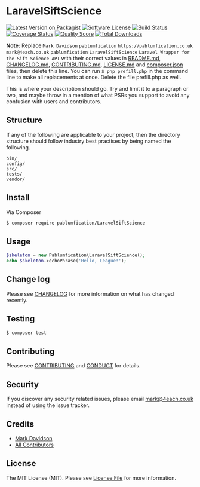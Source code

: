 # LaravelSiftScience

[![Latest Version on Packagist][ico-version]][link-packagist]
[![Software License][ico-license]](LICENSE.md)
[![Build Status][ico-travis]][link-travis]
[![Coverage Status][ico-scrutinizer]][link-scrutinizer]
[![Quality Score][ico-code-quality]][link-code-quality]
[![Total Downloads][ico-downloads]][link-downloads]

**Note:** Replace ```Mark Davidson``` ```pablumfication``` ```https://pablumfication.co.uk``` ```mark@4each.co.uk``` ```pablumfication``` ```LaravelSiftScience``` ```Laravel Wrapper for the Sift Science API``` with their correct values in [README.md](README.md), [CHANGELOG.md](CHANGELOG.md), [CONTRIBUTING.md](CONTRIBUTING.md), [LICENSE.md](LICENSE.md) and [composer.json](composer.json) files, then delete this line. You can run `$ php prefill.php` in the command line to make all replacements at once. Delete the file prefill.php as well.

This is where your description should go. Try and limit it to a paragraph or two, and maybe throw in a mention of what
PSRs you support to avoid any confusion with users and contributors.

## Structure

If any of the following are applicable to your project, then the directory structure should follow industry best practises by being named the following.

```
bin/        
config/
src/
tests/
vendor/
```


## Install

Via Composer

``` bash
$ composer require pablumfication/LaravelSiftScience
```

## Usage

``` php
$skeleton = new Pablumfication\LaravelSiftScience();
echo $skeleton->echoPhrase('Hello, League!');
```

## Change log

Please see [CHANGELOG](CHANGELOG.md) for more information on what has changed recently.

## Testing

``` bash
$ composer test
```

## Contributing

Please see [CONTRIBUTING](CONTRIBUTING.md) and [CONDUCT](CONDUCT.md) for details.

## Security

If you discover any security related issues, please email mark@4each.co.uk instead of using the issue tracker.

## Credits

- [Mark Davidson][link-author]
- [All Contributors][link-contributors]

## License

The MIT License (MIT). Please see [License File](LICENSE.md) for more information.

[ico-version]: https://img.shields.io/packagist/v/pablumfication/LaravelSiftScience.svg?style=flat-square
[ico-license]: https://img.shields.io/badge/license-MIT-brightgreen.svg?style=flat-square
[ico-travis]: https://img.shields.io/travis/pablumfication/LaravelSiftScience/master.svg?style=flat-square
[ico-scrutinizer]: https://img.shields.io/scrutinizer/coverage/g/pablumfication/LaravelSiftScience.svg?style=flat-square
[ico-code-quality]: https://img.shields.io/scrutinizer/g/pablumfication/LaravelSiftScience.svg?style=flat-square
[ico-downloads]: https://img.shields.io/packagist/dt/pablumfication/LaravelSiftScience.svg?style=flat-square

[link-packagist]: https://packagist.org/packages/pablumfication/LaravelSiftScience
[link-travis]: https://travis-ci.org/pablumfication/LaravelSiftScience
[link-scrutinizer]: https://scrutinizer-ci.com/g/pablumfication/LaravelSiftScience/code-structure
[link-code-quality]: https://scrutinizer-ci.com/g/pablumfication/LaravelSiftScience
[link-downloads]: https://packagist.org/packages/pablumfication/LaravelSiftScience
[link-author]: https://github.com/pablumfication
[link-contributors]: ../../contributors
